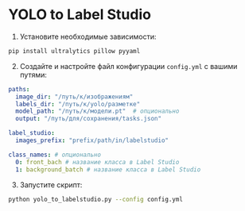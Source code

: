 # YOLO to Label Studio

1. Установите необходимые зависимости:
```bash
pip install ultralytics pillow pyyaml
```

2. Создайте и настройте файл конфигурации `config.yml` с вашими путями:
```yaml
paths:
  image_dir: "/путь/к/изображениям"
  labels_dir: "/путь/к/yolo/разметке"
  model_path: "/путь/к/модели.pt"  # опционально
  output: "/путь/для/сохранения/tasks.json"

label_studio:
  images_prefix: "prefix/path/in/labelstudio"

class_names: # опционально
  0: front_bach # название класса в Label Studio
  1: background_batch # название класса в Label Studio
```

3. Запустите скрипт:
```bash
python yolo_to_labelstudio.py --config config.yml
```